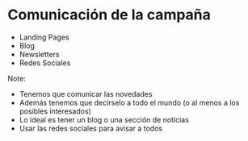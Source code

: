 # Comunicación de la campaña
- Landing Pages
- Blog
- Newsletters
- Redes Sociales

Note:
* Tenemos que comunicar las novedades
* Además tenemos que decírselo a todo el mundo (o al menos a los posibles interesados)
* Lo ideal es tener un blog o una sección de noticias
* Usar las redes sociales para avisar a todos
